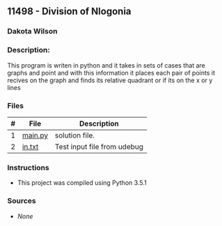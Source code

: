 ## 11498 - Division of Nlogonia
### Dakota Wilson 
### Description:

This program is writen in python and it takes in sets of cases that are graphs and point and with this information it places each pair of points it recives on the graph and finds its relative quadrant or if its on the x or y lines

### Files

|   #   | File                       | Description                                                |
| :---: | -------------------------- | ---------------------------------------------------------- |
|   1   | [main.py](./main.py)       | solution file.                                             |
|   2   | [in.txt](./in)             | Test input file from udebug                                |

### Instructions

- This project was compiled using Python 3.5.1

### Sources

- *None*